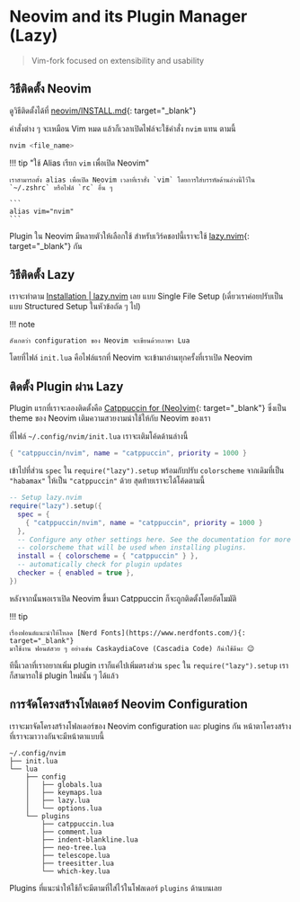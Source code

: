 # Neovim and its Plugin Manager (Lazy)

> Vim-fork focused on extensibility and usability

## วิธีติดตั้ง Neovim

ดูวิธีติดตั้งได้ที่
[neovim/INSTALL.md](https://github.com/neovim/neovim/blob/master/INSTALL.md){: target="_blank"}

คำสั่งต่าง ๆ จะเหมือน Vim หมด แล้วก็เวลาเปิดไฟล์จะใช้คำสั่ง `nvim` แทน ตามนี้

```bash
nvim <file_name>
```

!!! tip "ใช้ Alias เรียก `vim` เพื่อเปิด Neovim"

    เราสามารถตั้ง alias เพื่อเปิด Neovim เวลาที่เราสั่ง `vim` โดยการใส่บรรทัดด้านล่างนี้ไว้ใน
    `~/.zshrc` หรือไฟล์ `rc` อื่น ๆ

    ```
    alias vim="nvim"
    ```

Plugin ใน Neovim มีหลายตัวให้เลือกใช้ สำหรับเวิร์คชอปนี้เราจะใช้
[lazy.nvim](https://github.com/folke/lazy.nvim){: target="_blank"} กัน

## วิธีติดตั้ง Lazy

เราจะทำตาม [Installation | lazy.nvim](https://lazy.folke.io/installation) เลย
แบบ Single File Setup (เดี๋ยวเราค่อยปรับเป็นแบบ Structured Setup ในหัวข้อถัด ๆ ไป)

!!! note

    สังเกตว่า configuration ของ Neovim จะเขียนด้วยภาษา Lua

โดยที่ไฟล์ `init.lua` คือไฟล์แรกที่ Neovim จะเข้ามาอ่านทุกครั้งที่เราเปิด Neovim

## ติดตั้ง Plugin ผ่าน Lazy

Plugin แรกที่เราจะลองติดตั้งคือ [Catppuccin for
(Neo)vim](https://github.com/catppuccin/nvim){: target="_blank"} ซึ่งเป็น theme
ของ Neovim เติมความสวยงามน่าใช้ให้กับ Neovim ของเรา

ที่ไฟล์ `~/.config/nvim/init.lua` เราจะเติมโค้ดด้านล่างนี้

```lua
{ "catppuccin/nvim", name = "catppuccin", priority = 1000 }
```

เข้าไปที่ส่วน `spec` ใน `require("lazy").setup` พร้อมกับปรับ `colorscheme` จากเดิมที่เป็น
`"habamax"` ให้เป็น `"catppuccin"` ด้วย สุดท้ายเราจะได้โค้ดตามนี้

```lua
-- Setup lazy.nvim
require("lazy").setup({
  spec = {
    { "catppuccin/nvim", name = "catppuccin", priority = 1000 }
  },
  -- Configure any other settings here. See the documentation for more details.
  -- colorscheme that will be used when installing plugins.
  install = { colorscheme = { "catppuccin" } },
  -- automatically check for plugin updates
  checker = { enabled = true },
})
```

หลังจากนั้นพอเราเปิด Neovim ขึ้นมา Catppuccin ก็จะถูกติดตั้งโดยอัตโมมัติ

!!! tip

    เรื่องฟอนต์แนะนำให้โหลด [Nerd Fonts](https://www.nerdfonts.com/){: target="_blank"}
    มาใช้งาน ฟอนต์สวย ๆ อย่างเช่น CaskaydiaCove (Cascadia Code) ก็น่าใช้ดีนะ 😉

ทีนี้เวลาที่เราอยากเพิ่ม plugin เราก็แค่ไปเพิ่มตรงส่วน `spec` ใน `require("lazy").setup`
เราก็สามารถใช้ plugin ใหม่นั้น ๆ ได้แล้ว

## การจัดโครงสร้างโฟลเดอร์ Neovim Configuration

เราจะมาจัดโครงสร้างโฟลเดอร์ของ Neovim configuration และ plugins กัน
หน้าตาโครงสร้างที่เราจะมาวางกันจะมีหน้าตาแบบนี้

```
~/.config/nvim
├── init.lua
└── lua
    ├── config
    │   ├── globals.lua
    │   ├── keymaps.lua
    │   ├── lazy.lua
    │   └── options.lua
    └── plugins
        ├── catppuccin.lua
        ├── comment.lua
        ├── indent-blankline.lua
        ├── neo-tree.lua
        ├── telescope.lua
        ├── treesitter.lua
        └── which-key.lua
```

Plugins ที่แนะนำให้ใช้ก็จะมีตามที่ใส่ไว้ในโฟลเดอร์ `plugins` ด้านบนเลย
